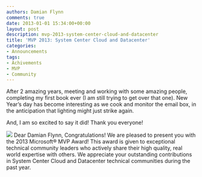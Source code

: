 ```yaml
---
authors: Damian Flynn
comments: true
date: 2013-01-01 15:34:00+00:00
layout: post
description: mvp-2013-system-center-cloud-and-datacenter
title: 'MVP 2013: System Center Cloud and Datacenter'
categories:
- Announcements
tags:
- Achivements
- MVP
- Community
---
```



After 2 amazing years, meeting and working with some amazing people, completing my first book ever (I am still trying to get over that one). New Year’s day has become interesting as we cook and monitor the email box, in the anticipation that lighting might just strike again.

And, I am so excited to say it did! Thank you everyone!

![](http://adminframework.mvpaward.com/images/mvplogo.jpg)
Dear Damian Flynn,
Congratulations! We are pleased to present you with the 2013 Microsoft® MVP Award! This award is given to exceptional technical community leaders who actively share their high quality, real world expertise with others. We appreciate your outstanding contributions in System Center Cloud and Datacenter technical communities during the past year.
